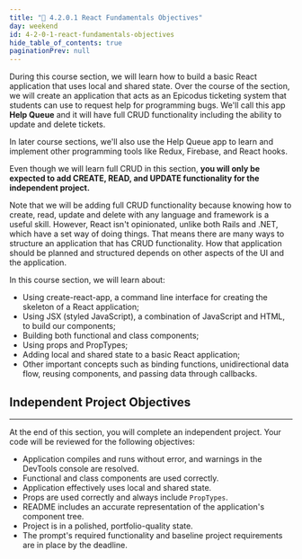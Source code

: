 ```yaml
---
title: "📓 4.2.0.1 React Fundamentals Objectives"
day: weekend
id: 4-2-0-1-react-fundamentals-objectives
hide_table_of_contents: true
paginationPrev: null
---
```


During this course section, we will learn how to build a basic React application that uses local and shared state. Over the course of the section, we will create an application that acts as an Epicodus ticketing system that students can use to request help for programming bugs. We'll call this app **Help Queue** and it will have full CRUD functionality including the ability to update and delete tickets. 

In later course sections, we'll also use the Help Queue app to learn and implement other programming tools like Redux, Firebase, and React hooks.

Even though we will learn full CRUD in this section, **you will only be expected to add CREATE, READ, and UPDATE functionality for the independent project.**

Note that we will be adding full CRUD functionality because knowing how to create, read, update and delete with any language and framework is a useful skill. However, React isn't opinionated, unlike both Rails and .NET, which have a set way of doing things. That means there are many ways to structure an application that has CRUD functionality. How that application should be planned and structured depends on other aspects of the UI and the application.

In this course section, we will learn about:

* Using create-react-app, a command line interface for creating the skeleton of a React application;
* Using JSX (styled JavaScript), a combination of JavaScript and HTML, to build our components;
* Building both functional and class components;
* Using props and PropTypes;
* Adding local and shared state to a basic React application;
* Other important concepts such as binding functions, unidirectional data flow, reusing components, and passing data through callbacks.

## Independent Project Objectives
---

At the end of this section, you will complete an independent project. Your code will be reviewed for the following objectives:

* Application compiles and runs without error, and warnings in the DevTools console are resolved.
* Functional and class components are used correctly.
* Application effectively uses local and shared state.
* Props are used correctly and always include `PropTypes`.
* README includes an accurate representation of the application's component tree.
* Project is in a polished, portfolio-quality state.
* The prompt's required functionality and baseline project requirements are in place by the deadline.
